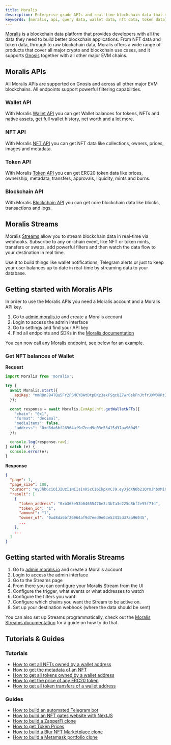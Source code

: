 ```yaml
---
title: Moralis
description: Enterprise-grade APIs and real-time blockchain data that make Web3 development as easy as Web2.
keywords: [moralis, api, query data, wallet data, nft data, token data]
---
```


[Moralis](https://moralis.io/?utm_source=gnosis-docs&utm_medium=link) is a blockchain data platform that provides developers with all the data they need to build better blockchain applications. From NFT data and token data, through to raw blockchain data, Moralis offers a wide range of products that cover all major crypto and blockchain use cases, and it supports [Gnosis](https://moralis.io/chains/gnosis/?utm_source=gnosis-docs&utm_medium=link) together with all other major EVM chains.

## Moralis APIs

All Moralis APIs are supported on Gnosis and across all other major EVM blockchains. All endpoints support powerful filtering capabilities.

### Wallet API

With Moralis [Wallet API](https://moralis.io/api/wallet/?utm_source=gnosis-docs&utm_medium=link) you can get Wallet balances for tokens, NFTs and native assets, get full wallet history, net worth and a lot more.

### NFT API

With Moralis [NFT API](https://moralis.io/api/nft/?utm_source=gnosis-docs&utm_medium=link) you can get NFT data like collections, owners, prices, images and metadata.

### Token API

With Moralis [Token API](https://moralis.io/api/token/?utm_source=gnosis-docs&utm_medium=link) you can get ERC20 token data like prices, ownership, metadata, transfers, approvals, liquidity, mints and burns.

### Blockchain API

With Moralis [Blockchain API](http://moralis.io/api/blockchain) you can get core blockchain data like blocks, transactions and logs.

## Moralis Streams

Moralis [Streams](https://moralis.io/streams/?utm_source=gnosis-docs&utm_medium=link) allow you to stream blockchain data in real-time via webhooks. Subscribe to any on-chain event, like NFT or token mints, transfers or swaps, add powerful filters and then watch the data flow to your destination in real time.

Use it to build things like wallet notifications, Telegram alerts or just to keep your user balances up to date in real-time by streaming data to your database.

## Getting started with Moralis APIs

In order to use the Moralis APIs you need a Moralis account and a Moralis API key.

1. Go to [admin.moralis.io](https://admin.moralis.io/?utm_source=gnosis-docs&utm_medium=link) and create a Moralis account
2. Login to access the admin interface
3. Go to settings and find your API key
4. Find all endpoints and SDKs in the [Moralis documentation](https://docs.moralis.io)

You can now call any Moralis endpoint, see below for an example.

### Get NFT balances of Wallet

**Request**

```javascript
import Moralis from 'moralis';

try {
  await Moralis.start({
    apiKey: "mmRBnJ94TQu5Fr2FSMCYBAtDtpDKz3axFSqcUZ7wr6skFnJtfrJXW3XRt3AeRyph"
  });

  const response = await Moralis.EvmApi.nft.getWalletNFTs({
    "chain": "0x1",
    "format": "decimal",
    "mediaItems": false,
    "address": "0xd8da6bf26964af9d7eed9e03e53415d37aa96045"
  });

  console.log(response.raw);
} catch (e) {
  console.error(e);
}
```

**Response**

```json
{
  "page": 1,
  "page_size": 100,
  "cursor": "eyJhbGciOiJIUzI1NiIsInR5cCI6IkpXVCJ9.eyJjdXN0b21QYXJhbXMiOnsid2FsbGV0QWRkcmVzcyI6IjB4ZDhkYTZiZjI2OTY0YWY5ZDdlZWQ5ZTAzZTUzNDE1ZDM3YWE5NjA0NSJ9LCJrZXlzIjpbIjE2ODU5MzY5NDQuNTE3Il0sIndoZXJlIjp7Im93bmVyX29mIjoiMHhkOGRhNmJmMjY5NjRhZjlkN2VlZDllMDNlNTM0MTVkMzdhYTk2MDQ1In0sImxpbWl0IjoxMDAsIm9mZnNldCI6MCwib3JkZXIiOltdLCJkaXNhYmxlX3RvdGFsIjp0cnVlLCJleGNsdWRlX3NwYW0iOmZhbHNlLCJ0b3RhbCI6bnVsbCwicGFnZSI6MSwidGFpbE9mZnNldCI6MSwiaWF0IjoxNjkzNDY3ODc0fQ.z5vEhLXquK4l91WxS62KgGzL3zgI8vYuWOe2Uzi64iI",
  "result": [
    {
      "token_address": "0xb365e53b64655476e3c3b7a3e225d8bf2e95f71d",
      "token_id": "1",
      "amount": "1",
      "owner_of": "0xd8da6bf26964af9d7eed9e03e53415d37aa96045",
      ...
    },
    ...
  ]
}
```

## Getting started with Moralis Streams

1. Go to [admin.moralis.io](https://admin.moralis.io/?utm_source=gnosis-docs&utm_medium=link) and create a Moralis account
2. Login to access the admin interface
3. Go to the Streams page
4. From there you can configure your Moralis Stream from the UI
5. Configure the trigger, what events or what addresses to watch
6. Configure the filters you want
7. Configure which chains you want the Stream to be active on.
8. Set up your destination webhook (where the data should be sent)

You can also set up Streams programmatically, check out the [Moralis Streams documentation](https://docs.moralis.io/streams-api/evm) for a guide on how to do that.

## Tutorials & Guides

### Tutorials

- [How to get all NFTs owned by a wallet address](https://docs.moralis.io/web3-data-api/evm/how-to-get-all-nfts-owned-by-an-address/?utm_source=gnosis-docs&utm_medium=link)
- [How to get the metadata of an NFT](https://docs.moralis.io/web3-data-api/evm/how-to-get-the-metadata-of-an-nft/?utm_source=gnosis-docs&utm_medium=link)
- [How to get all tokens owned by a wallet address](https://docs.moralis.io/web3-data-api/evm/how-to-get-all-erc20-tokens-owned-by-an-address/?utm_source=gnosis-docs&utm_medium=link)
- [How to get the price of any ERC20 token](https://docs.moralis.io/web3-data-api/evm/how-to-get-the-price-of-an-erc20-token/?utm_source=gnosis-docs&utm_medium=link)
- [How to get all token transfers of a wallet address](https://docs.moralis.io/web3-data-api/evm/how-to-get-all-erc20-transfers-by-wallet/?utm_source=gnosis-docs&utm_medium=link)

### Guides

- [How to build an automated Telegram bot](https://docs.moralis.io/guides/automated-blockchain-telegram-bot/?utm_source=gnosis-docs&utm_medium=link)
- [How to build an NFT gates website with NextJS](https://docs.moralis.io/guides/token-gating-website-nextjs/?utm_source=gnosis-docs&utm_medium=link)
- [How to build a ZapperFi clone](https://docs.moralis.io/guides/zapper-clone/?utm_source=gnosis-docs&utm_medium=link)
- [How to get Token Prices](https://www.youtube.com/watch?v=laDsODyofVU)
- [How to build a Blur NFT Marketplace clone](https://www.youtube.com/watch?v=WVEqX8DL4KE)
- [How to build a Metamask portfolio clone](https://www.youtube.com/watch?v=1UD0WqvsKZ8)
